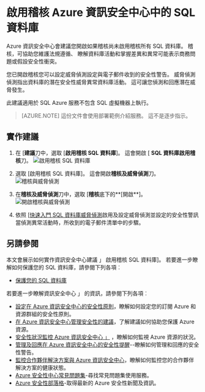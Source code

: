 <properties
   pageTitle="在資訊安全中心 Azure SQL 資料庫上啟用稽核 |Microsoft Azure"
   description="這份文件會顯示如何實作 Azure 資訊安全中心建議**啟用稽核 SQL 資料庫**。"
   services="security-center"
   documentationCenter="na"
   authors="TerryLanfear"
   manager="MBaldwin"
   editor=""/>

<tags
   ms.service="security-center"
   ms.devlang="na"
   ms.topic="article"
   ms.tgt_pltfrm="na"
   ms.workload="na"
   ms.date="07/29/2016"
   ms.author="terrylan"/>

# <a name="enable-auditing-on-sql-databases-in-azure-security-center"></a>啟用稽核 Azure 資訊安全中心中的 SQL 資料庫

Azure 資訊安全中心會建議您開啟如果稽核尚未啟用稽核所有 SQL 資料庫。 稽核，可協助您維護法規遵循、 瞭解資料庫活動和掌握差異和異常可能表示商務問題或假設安全性衝突。

您已開啟稽核您可以設定威脅偵測設定與電子郵件收到的安全性警告。 威脅偵測偵測指出資料庫的潛在安全性威脅異常資料庫活動。 這可讓您偵測和回應潛在威脅發生。

此建議適用於 SQL Azure 服務不包含 SQL 虛擬機器上執行。

> [AZURE.NOTE] 這份文件會使用部署範例介紹服務。  這不是逐步指示。

## <a name="implement-the-recommendation"></a>實作建議

1. 在 [**建議**刀中，選取 [**啟用稽核 SQL 資料庫**]。  這會開啟 [ **SQL 資料庫啟用稽核**刀。
![啟用稽核 SQL 資料庫][1]

2. 選取 [啟用稽核 SQL 資料庫]。 這會開啟**稽核及威脅偵測**刀。
![稽核與威脅偵測][2]
3. 在**稽核及威脅偵測**刀中，選取 [**稽核**底下的**[開啟**]。
![開啟稽核與威脅偵測][3]


5. 依照 [[快速入門 SQL 資料庫威脅偵測](../sql-database/sql-database-threat-detection-get-started.md)啟用及設定威脅偵測並設定的安全性警訊當偵測異常活動時，所收到的電子郵件清單中的步驟。

## <a name="see-also"></a>另請參閱

本文會展示如何實作資訊安全中心建議 」 啟用稽核 SQL 資料庫]。 若要進一步瞭解如何保護您的 SQL 資料庫，請參閱下列各項︰

- [保護您的 SQL 資料庫](../sql-database/sql-database-security.md)

若要進一步瞭解資訊安全中心 」 的資訊，請參閱下列各項︰

- [設定在 Azure 資訊安全中心的安全性原則](security-center-policies.md)，瞭解如何設定您的訂閱 Azure 和資源群組的安全性原則。
- [在 Azure 資訊安全中心管理安全性的建議](security-center-recommendations.md)，了解建議如何協助您保護 Azure 資源。
- [安全性狀況監控 Azure 資訊安全中心 」](security-center-monitoring.md) ，瞭解如何監視 Azure 資源的狀況。
- [管理及回應在 Azure 資訊安全中心的安全性提醒](security-center-managing-and-responding-alerts.md)--瞭解如何管理和回應的安全性警告。
- [監控合作夥伴解決方案與 Azure 資訊安全中心](security-center-partner-solutions.md)，瞭解如何監控您的合作夥伴解決方案的健康狀態。
- [Azure 安全性中心常見問題集](security-center-faq.md)-尋找常見問題集使用服務。
- [Azure 安全性部落格](http://blogs.msdn.com/b/azuresecurity/)-取得最新的 Azure 安全性新聞及資訊。

<!--Image references-->
[1]: ./media/security-center-enable-auditing-on-sql-databases/enable-auditing-on-sql-databases.png
[2]:./media/security-center-enable-auditing-on-sql-databases/auditing-threat-detection.png
[3]: ./media/security-center-enable-auditing-on-sql-databases/auditing-threat-detection-blade.png

